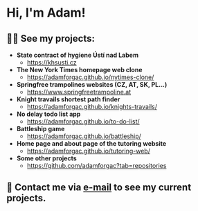 <h1>Hi, I'm Adam!</h1>

<h2>👨‍💻 See my projects:</h2>

- <b>State contract of hygiene Ústí nad Labem</b>
  - https://khsusti.cz
- <b>The New York Times homepage web clone</b>
  - https://adamforgac.github.io/nytimes-clone/
- <b>Springfree trampolines websites (CZ, AT, SK, PL...)</b>
  - https://www.springfreetrampoline.at
- <b>Knight travails shortest path finder</b>
  - https://adamforgac.github.io/knights-travails/
- <b>No delay todo list app</b>
  - https://adamforgac.github.io/to-do-list/
- <b>Battleship game</b>
  - https://adamforgac.github.io/battleship/
- <b>Home page and about page of the tutoring website</b>
  - https://adamforgac.github.io/tutoring-web/
- <b>Some other projects</b>
  - https://github.com/adamforgac?tab=repositories
<h2> 🤳 Contact me via <a href="mailto:aforg@email.cz">e-mail</a> to see my current projects.</h2>

